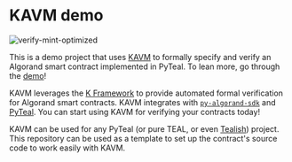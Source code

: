 # KAVM demo

![verify-mint-optimized](https://user-images.githubusercontent.com/8296326/212864253-f19b29da-53ee-449e-9b47-09dde7f39ab2.gif)

This is a demo project that uses [KAVM](https://github.com/runtimeverification/avm-semantics) to formally specify and verify an Algorand smart contract implemented in PyTeal. To lean more, go through the [demo](./demo.md)!

KAVM leverages the [K Framework](https://kframework.org/) to provide automated formal verification for Algorand smart contracts. KAVM integrates with [`py-algorand-sdk`](https://py-algorand-sdk.readthedocs.io/en/latest/) and [PyTeal](https://pyteal.readthedocs.io/en/stable/). You can start using KAVM for verifying your contracts today!

KAVM can be used for any PyTeal (or pure TEAL, or even [Tealish](https://github.com/tinymanorg/tealish)) project. This repository can be used as a template to set up the contract's source code to work easily with KAVM.

